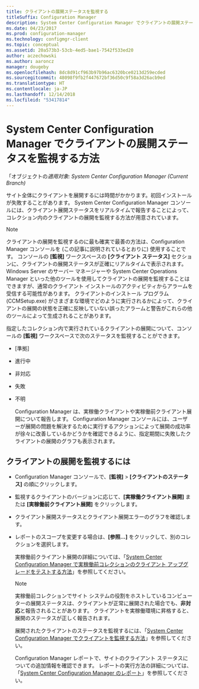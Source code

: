 ```yaml
---
title: クライアントの展開ステータスを監視する
titleSuffix: Configuration Manager
description: System Center Configuration Manager でクライアントの展開ステータスを監視します。
ms.date: 04/23/2017
ms.prod: configuration-manager
ms.technology: configmgr-client
ms.topic: conceptual
ms.assetid: 20a573b3-53cb-4ed5-bae1-7542f533ed20
author: aczechowski
ms.author: aaroncz
manager: dougeby
ms.openlocfilehash: 8dc8d91cf963b97b96ac6320bce0213d259ecded
ms.sourcegitcommit: 48098f9fb2f447672bf36d50c9f58a3d26acb9ed
ms.translationtype: HT
ms.contentlocale: ja-JP
ms.lasthandoff: 12/14/2018
ms.locfileid: "53417814"
---
```

# <a name="how-to-monitor-client-deployment-status-in-system-center-configuration-manager"></a>System Center Configuration Manager でクライアントの展開ステータスを監視する方法

「オブジェクトの*適用対象: System Center Configuration Manager (Current Branch)*

サイト全体にクライアントを展開するには時間がかかります。初回インストールが失敗することがあります。 System Center Configuration Manager コンソールには、クライアント展開ステータスをリアルタイムで報告することによって、コレクション内のクライアントの展開を監視する方法が用意されています。  

> [!NOTE]  
>  クライアントの展開を監視するのに最も確実で最善の方法は、Configuration Manager コンソールを (この記事に説明されているとおりに) 使用することです。 コンソールの **[監視]** ワークスペースの **[クライアント ステータス]** セクションに、クライアントの展開ステータスが正確にリアルタイムで表示されます。 Windows Server のサーバー マネージャーや System Center Operations Manager といった他のツールを使用してクライアントの展開を監視することはできますが、通常のクライアント インストールのアクティビティからアラームを受信する可能性があります。 クライアントのインストール プログラム (CCMSetup.exe) がさまざまな環境でどのように実行されるかによって、クライアントの展開の状態を正確に反映していない誤ったアラームと警告がこれらの他のツールによって生成されることがあります。  

 指定したコレクション内で実行されているクライアントの展開について、コンソールの **[監視]** ワークスペースで次のステータスを監視することができます。  

- [準拠]  

- 進行中  

- 非対応  

- 失敗  

- 不明  

  Configuration Manager は、実稼働クライアントや実稼働前クライアント展開について報告します。 Configuration Manager コンソールには、ユーザーが展開の問題を解決するために実行するアクションによって展開の成功率が徐々に改善しているかどうかを確認できるように、指定期間に失敗したクライアントの展開のグラフも表示されます。  

## <a name="to-monitor-client-deployments"></a>クライアントの展開を監視するには  

- Configuration Manager コンソールで、**[監視]** > **[クライアントのステータス]** の順にクリックします。  

- 監視するクライアントのバージョンに応じて、**[実稼働クライアント展開]** または **[実稼働前クライアント展開]** をクリックします。  

- クライアント展開ステータスとクライアント展開エラーのグラフを確認します。  

- レポートのスコープを変更する場合は、**[参照...]** をクリックして、別のコレクションを選択します。  

  実稼働前クライアント展開の詳細については、「[System Center Configuration Manager で実稼働前コレクションのクライアント アップグレードをテストする方法](../../../core/clients/manage/upgrade/test-client-upgrades.md)」を参照してください。

  > [!NOTE]
  > 実稼働前コレクションでサイト システムの役割をホストしているコンピューターの展開ステータスは、クライアントが正常に展開された場合でも、**非対応**と報告されることがあります。 クライアントを実稼働環境に昇格すると、展開のステータスが正しく報告されます。   

  展開されたクライアントのステータスを監視するには、「[System Center Configuration Manager でクライアントを監視する方法](../../../core/clients/manage/monitor-clients.md)」を参照してください。  

  Configuration Manager レポートで、サイトのクライアント ステータスについての追加情報を確認できます。 レポートの実行方法の詳細については、「[System Center Configuration Manager のレポート](../../../core/servers/manage/reporting.md)」を参照してください。  
